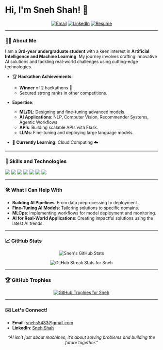 # Hi, I'm **Sneh Shah**! 👋

<p align="center">
  <a href="mailto:snehs5483@gmail.com"><img src="https://img.shields.io/badge/Email-D14836?style=for-the-badge&logo=gmail&logoColor=white" alt="Email"></a>
  <a href="https://www.linkedin.com/in/sneh-shah-b26a9825b/"><img src="https://img.shields.io/badge/LinkedIn-0077B5?style=for-the-badge&logo=linkedin&logoColor=white" alt="LinkedIn"></a>
  <a href="https://drive.google.com/file/d/1RK4hci_m0x7lvhQgD7cKQZAMYyyEgUFp/view?usp=sharing" target="_blank">
    <img src="https://img.shields.io/badge/Resume-Click%20Here-blue?style=for-the-badge" alt="Resume">
  </a>
</p>

---

### 👨‍💻 About Me
I am a **3rd-year undergraduate student** with a keen interest in **Artificial Intelligence and Machine Learning**. My journey involves crafting innovative AI solutions and tackling real-world challenges using cutting-edge technologies.

- 🏆 **Hackathon Achievements**:
  - **Winner** of 2 hackathons 🥇  
  - Secured strong ranks in other competitions.  

- **Expertise**:
  - **ML/DL**: Designing and fine-tuning advanced models.
  - **AI Applications**: NLP, Computer Vision, Recommender Systems, Agentic Workflows.
  - **APIs**: Building scalable APIs with Flask.
  - **LLMs**: Fine-tuning and deploying large language models.

- 🌱 **Currently Learning**: Cloud Computing ☁️

---

### 🔧 Skills and Technologies

  <p>
  <img src="https://img.shields.io/badge/-PyTorch-EE4C2C?style=flat&logo=pytorch&logoColor=white" />
  <img src="https://img.shields.io/badge/-Flask-000000?style=flat&logo=flask&logoColor=white" />
  <img src="https://img.shields.io/badge/-Python-3776AB?style=flat&logo=python&logoColor=white" />
  <img src="https://img.shields.io/badge/-TensorFlow-FF6F00?style=flat&logo=tensorflow&logoColor=white" />
  <img src="https://img.shields.io/badge/-Scikit_Learn-F7931E?style=flat&logo=scikit-learn&logoColor=white" />
  <img src="https://img.shields.io/badge/-Azure-0089D6?style=flat&logo=microsoft-azure&logoColor=white" />
  <img src="https://img.shields.io/badge/Hugging%20Face-FFD64F?style=flat&logo=huggingface&logoColor=black" />
</p>

---

### 🛠️ What I Can Help With
- **Building AI Pipelines**: From data preprocessing to deployment.  
- **Fine-Tuning AI Models**: Tailoring solutions to specific domains.  
- **MLOps**: Implementing workflows for model deployment and monitoring.  
- **AI for Real-World Applications**: Creating impactful solutions using the latest AI trends.  

---

### 📈 GitHub Stats

<p align="center">
  <!-- GitHub Stats -->
  <img 
    src="https://github-readme-stats.vercel.app/api?username=Sneh-T-Shah&show_icons=true&theme=dracula" 
    alt="Sneh's GitHub Stats" 
  />
</p>

<p align="center">
  <!-- GitHub Streak Stats -->
  <img 
    src="https://github-readme-streak-stats.herokuapp.com/?user=Sneh-T-Shah&theme=dracula" 
    alt="GitHub Streak Stats for Sneh" 
  />
</p>

---

### 🏆 GitHub Trophies

<p align="center">
  <a href="https://github.com/ryo-ma/github-profile-trophy">
    <img 
      src="https://github-profile-trophy.vercel.app/?username=Sneh-T-Shah&theme=darkhub&no-frame=true&row=1&column=7" 
      alt="GitHub Trophies for Sneh" 
    />
  </a>
</p>

---

### ✉️ Let's Connect!

- **Email**: [snehs5483@gmail.com](mailto:snehs5483@gmail.com)  
- **LinkedIn**: [Sneh Shah](https://www.linkedin.com/in/sneh-shah-b26a9825b/)  

<p align="center">
  <i>“AI isn’t just about machines; it’s about solving problems and building the future together.”</i>
</p>
